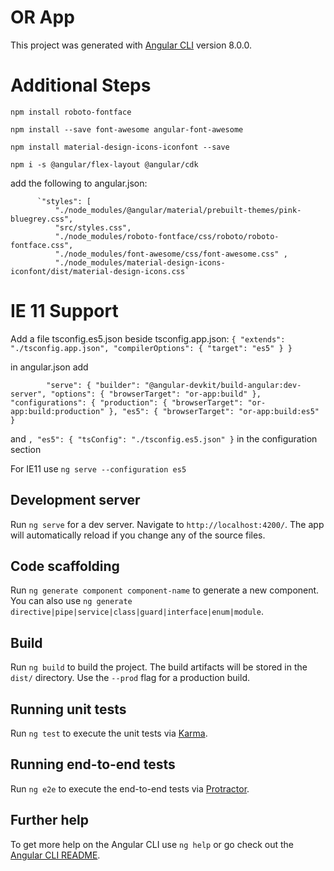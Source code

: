 # OR App

This project was generated with [Angular CLI](https://github.com/angular/angular-cli) version 8.0.0.


# Additional Steps

`npm install roboto-fontface`

`npm install --save font-awesome angular-font-awesome`

`npm install material-design-icons-iconfont --save` 

 `npm i -s @angular/flex-layout @angular/cdk`

add the following to angular.json:

          `"styles": [
              "./node_modules/@angular/material/prebuilt-themes/pink-bluegrey.css",
              "src/styles.css",
              "./node_modules/roboto-fontface/css/roboto/roboto-fontface.css",
              "./node_modules/font-awesome/css/font-awesome.css" ,
              "./node_modules/material-design-icons-iconfont/dist/material-design-icons.css`


# IE 11 Support

Add a file  tsconfig.es5.json beside tsconfig.app.json:
`
{
  "extends": "./tsconfig.app.json",
  "compilerOptions": {
      "target": "es5"
   }
 }
 `

in angular.json add

`        "serve": {
          "builder": "@angular-devkit/build-angular:dev-server",
          "options": {
            "browserTarget": "or-app:build"
          },
          "configurations": {
            "production": {
              "browserTarget": "or-app:build:production"
            },
            "es5": {
              "browserTarget": "or-app:build:es5"
            }`

and `,
            "es5": {
              "tsConfig": "./tsconfig.es5.json"
            }` in the configuration section

For IE11 use  `ng serve --configuration es5` 





## Development server

Run `ng serve` for a dev server. Navigate to `http://localhost:4200/`. The app will automatically reload if you change any of the source files.

## Code scaffolding

Run `ng generate component component-name` to generate a new component. You can also use `ng generate directive|pipe|service|class|guard|interface|enum|module`.

## Build

Run `ng build` to build the project. The build artifacts will be stored in the `dist/` directory. Use the `--prod` flag for a production build.

## Running unit tests

Run `ng test` to execute the unit tests via [Karma](https://karma-runner.github.io).

## Running end-to-end tests

Run `ng e2e` to execute the end-to-end tests via [Protractor](http://www.protractortest.org/).

## Further help

To get more help on the Angular CLI use `ng help` or go check out the [Angular CLI README](https://github.com/angular/angular-cli/blob/master/README.md).
